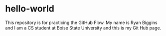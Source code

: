 # hello-world
This repository is for practicing the GitHub Flow.
My name is Ryan Biggins and I am a CS student at Boise State University and this is my Git Hub page. 
